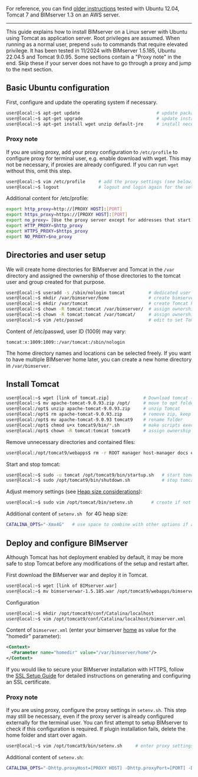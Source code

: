 
For reference, you can find [older instructions](Install-on-Ubuntu) tested with Ubuntu 12.04, Tomcat 7 and BIMserver 1.3 on an AWS server.

***

This guide explains how to install BIMserver on a Linux server with Ubuntu using Tomcat as application server. Root privileges are assumed. When running as a normal user, prepend ``sudo`` to commands that require elevated privilege. It has been tested in 11/2024 with BIMserver 1.5.185, Ubuntu 22.04.5 and Tomcat 9.0.95. Some sections contain a "Proxy note" in the end. Skip these if your server does not have to go through a proxy and jump to the next section. 

Basic Ubuntu configuration
----------------------------------
First, configure and update the operating system if necessary.

```bash
user@local:~$ apt-get update                             # update package list 
user@local:~$ apt-get upgrade                            # update installed packages to latest version
user@local:~$ apt-get install wget unzip default-jre     # install necessary packages
```

### Proxy note

If you are using proxy, add your proxy configuration to `/etc/profile` to configure proxy for terminal user, e.g. enable download with wget. This may not be necessary, if proxies are already configured. If you can run `wget` without this, omit this step.

```bash
user@local:~$ vim /etc/profile     # add the proxy settings (see below)
user@local:~$ logout               # logout and login again for the settings to take effect
```

Additional content for /etc/profile:
```sh
export http_proxy=http://[PROXY HOST]:[PORT]
export https_proxy=https://[PROXY HOST]:[PORT]
export no_proxy= [Use the proxy server except for addresses that start with the following entries]
export HTTP_PROXY=$http_proxy
export HTTPS_PROXY=$https_proxy
export NO_PROXY=$no_proxy
```

Directories and user setup
-------------------------------
We will create home directories for BIMserver and Tomcat in the `/var` directory and assigned the ownership of those directories to the tomcat user and group created for that purpose.

```sh
user@local:~$ useradd -s /sbin/nologin tomcat         # dedicated user for tomcat without shell access
user@local:~$ mkdir /var/bimserver/home               # create bimserver home (
user@local:~$ mkdir /var/tomcat                       # create Tomcat home directory for the Tomcat user
user@local:~$ chown -R tomcat:tomcat /var/bimserver/  # assign ownership to tomcat user and group
user@local:~$ chown -R tomcat:tomcat /var/tomcat/     # assign ownership to tomcat user and group
user@local:~$ vim /etc/passwd                         # edit to set Tomcat home (see below)
```

Content of /etc/passwd, user ID (1009) may vary:

```passwd
tomcat:x:1009:1009::/var/tomcat:/sbin/nologin
```

The home directory names and locations can be selected freely.
If you want to have multiple BIMserver home later, you can create a new home directory in `/var/bimserver`.


Install Tomcat
--------------------

```sh
user@local:~$ wget [link of tomcat.zip]             # Download tomcat (Make sure you replace this with the latest release!)
user@local:~$ mv apache-tomcat-9.0.93.zip /opt/     # move to opt folder (folder for additional software installations)
user@local:/opt$ unzip apache-tomcat-9.0.93.zip     # unzip Tomcat
user@local:/opt$ rm apache-tomcat-9.0.93.zip        # remove zip, keep exploded folder
user@local:/opt$ mv apache-tomcat-9.0.93 tomcat9    # rename folder
user@local:/opt$ chmod u+x tomcat9/bin/*.sh         # make scripts executable
user@local:/opt$ chown -R tomcat:tomcat tomcat9     # assign ownership to tomcat user and group
```

Remove unnecessary directories and contained files:

```sh
user@local:/opt/tomcat9/webapps$ rm -r ROOT manager host-manager docs examples
```

Start and stop tomcat:

```sh
user@local:~$ sudo -u tomcat /opt/tomcat9/bin/startup.sh   # start tomcat under dedicated user
user@local:~$ sudo /opt/tomcat9/bin/shutdown.sh            # stop tomcat
```

Adjust memory settings (see [Heap size considerations](#considerations-for-choosing-the-heap-size)):

```sh
user@local:~$ sudo vim /opt/tomcat/bin/setenv.sh       # create if not existing and edit
```

Additional content of `setenv.sh ` for 4G heap size:

````sh
CATALINA_OPTS="-Xmx4G"   # use space to combine with other options if any
````


Deploy and configure BIMserver
----------------------
Although Tomcat has hot deployment enabled by default, it may be more safe to stop Tomcat before any modifications of the setup and restart after.

First download the BIMserver war and deploy it in Tomcat.

```sh
user@local:~$ wget [link of BIMserver.war]                                       # Download BIMserver
user@local:~$ mv bimserverwar-1.5.185.war /opt/tomcat9/webapps/bimserver.war     # move to webapps folder
```

Configuration

```sh
user@local:~$ mkdir /opt/tomcat9/conf/Catalina/localhost               # might already exist
user@local:~$ vim /opt/tomcat9/conf/Catalina/localhost/bimserver.xml   # configure bimserver homedir (see below)
```

Content of `bimserver.xml` (enter your bimserver [home](#directories-and-user-setup) as value for the "homedir" parameter):

```xml
<Context>
  <Parameter name="homedir" value="/var/bimserver/home"/>
</Context>
```

If you would like to secure your BIMserver installation with HTTPS, follow the [SSL Setup Guide](SSL-setup) for detailed instructions on generating and configuring an SSL certificate.


### Proxy note

If you are using proxy, configure the proxy settings in `setenv.sh`. This step may still be necessary, even if the proxy server is already configured externally for the terminal user. You can first attempt to setup BIMserver to check if this configuration is required. If plugin installation fails, delete the home folder and start over again.

```sh
user@local:~$ vim /opt/tomcat9/bin/setenv.sh     # enter proxy settings for Tomcat
```

Additional content of `setenv.sh`:

```sh
CATALINA_OPTS="-Dhttp.proxyHost=[PROXY HOST] -Dhttp.proxyPort=[PORT] -Dhttps.proxyHost=[PROXY HOST] -Dhttps.proxyPort=[PORT]"
```



